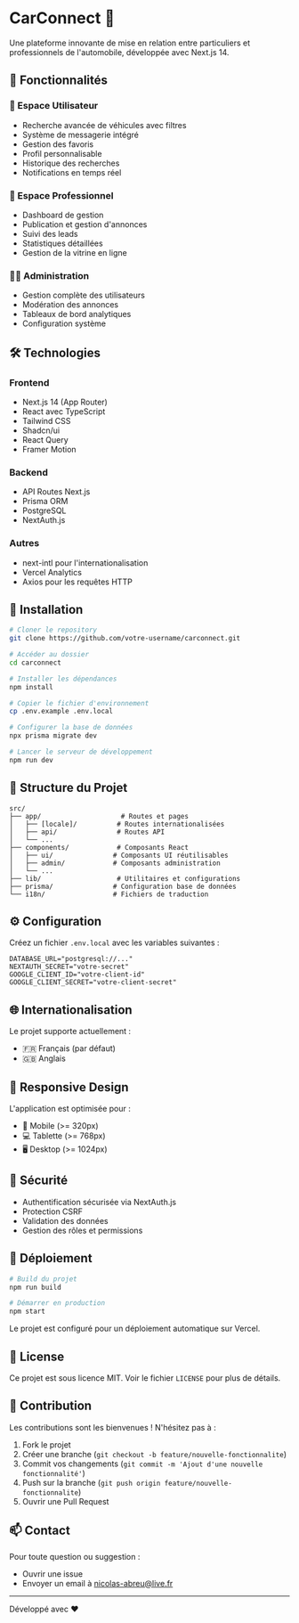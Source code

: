 # CarConnect 🚗

Une plateforme innovante de mise en relation entre particuliers et professionnels de l'automobile, développée avec Next.js 14.

## 🌟 Fonctionnalités

### 👤 Espace Utilisateur

- Recherche avancée de véhicules avec filtres
- Système de messagerie intégré
- Gestion des favoris
- Profil personnalisable
- Historique des recherches
- Notifications en temps réel

### 🏢 Espace Professionnel

- Dashboard de gestion
- Publication et gestion d'annonces
- Suivi des leads
- Statistiques détaillées
- Gestion de la vitrine en ligne

### 👨‍💼 Administration

- Gestion complète des utilisateurs
- Modération des annonces
- Tableaux de bord analytiques
- Configuration système

## 🛠️ Technologies

### Frontend

- Next.js 14 (App Router)
- React avec TypeScript
- Tailwind CSS
- Shadcn/ui
- React Query
- Framer Motion

### Backend

- API Routes Next.js
- Prisma ORM
- PostgreSQL
- NextAuth.js

### Autres

- next-intl pour l'internationalisation
- Vercel Analytics
- Axios pour les requêtes HTTP

## 🚀 Installation

```bash
# Cloner le repository
git clone https://github.com/votre-username/carconnect.git

# Accéder au dossier
cd carconnect

# Installer les dépendances
npm install

# Copier le fichier d'environnement
cp .env.example .env.local

# Configurer la base de données
npx prisma migrate dev

# Lancer le serveur de développement
npm run dev
```

## 📁 Structure du Projet

```
src/
├── app/                    # Routes et pages
│   ├── [locale]/          # Routes internationalisées
│   ├── api/               # Routes API
│   └── ...
├── components/            # Composants React
│   ├── ui/               # Composants UI réutilisables
│   ├── admin/            # Composants administration
│   └── ...
├── lib/                   # Utilitaires et configurations
├── prisma/               # Configuration base de données
└── i18n/                 # Fichiers de traduction
```

## ⚙️ Configuration

Créez un fichier `.env.local` avec les variables suivantes :

```env
DATABASE_URL="postgresql://..."
NEXTAUTH_SECRET="votre-secret"
GOOGLE_CLIENT_ID="votre-client-id"
GOOGLE_CLIENT_SECRET="votre-client-secret"
```

## 🌐 Internationalisation

Le projet supporte actuellement :

- 🇫🇷 Français (par défaut)
- 🇬🇧 Anglais

## 📱 Responsive Design

L'application est optimisée pour :

- 📱 Mobile (>= 320px)
- 💻 Tablette (>= 768px)
- 🖥️ Desktop (>= 1024px)

## 🔐 Sécurité

- Authentification sécurisée via NextAuth.js
- Protection CSRF
- Validation des données
- Gestion des rôles et permissions

## 🚀 Déploiement

```bash
# Build du projet
npm run build

# Démarrer en production
npm start
```

Le projet est configuré pour un déploiement automatique sur Vercel.

## 📝 License

Ce projet est sous licence MIT. Voir le fichier `LICENSE` pour plus de détails.

## 🤝 Contribution

Les contributions sont les bienvenues ! N'hésitez pas à :

1. Fork le projet
2. Créer une branche (`git checkout -b feature/nouvelle-fonctionnalite`)
3. Commit vos changements (`git commit -m 'Ajout d'une nouvelle fonctionnalité'`)
4. Push sur la branche (`git push origin feature/nouvelle-fonctionnalite`)
5. Ouvrir une Pull Request

## 📫 Contact

Pour toute question ou suggestion :

- Ouvrir une issue
- Envoyer un email à nicolas-abreu@live.fr

---

Développé avec ❤️
